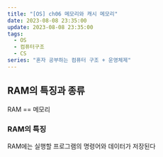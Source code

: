 ```yaml
---
title: "[OS] ch06 메모리와 캐시 메모리"
date: 2023-08-08 23:35:00
update: 2023-08-08 23:35:00
tags:
  - OS
  - 컴퓨터구조
  - CS
series: "혼자 공부하는 컴퓨터 구조 + 운영체제"
---
```


## RAM의 특징과 종류

RAM == 메모리

### RAM의 특징

RAM에는 실행할 프로그램의 명령어와 데이터가 저장된다